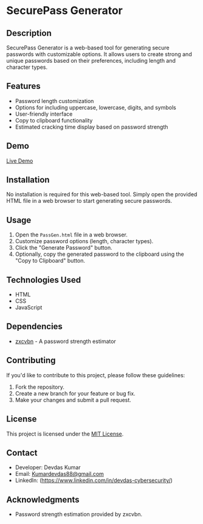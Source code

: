 # SecurePass Generator

## Description
SecurePass Generator is a web-based tool for generating secure passwords with customizable options. It allows users to create strong and unique passwords based on their preferences, including length and character types.

## Features
- Password length customization
- Options for including uppercase, lowercase, digits, and symbols
- User-friendly interface
- Copy to clipboard functionality
- Estimated cracking time display based on password strength

## Demo
[Live Demo](https://devdas-gupta.github.io/SecurePass-Generator/PassGen.html)

## Installation
No installation is required for this web-based tool. Simply open the provided HTML file in a web browser to start generating secure passwords.

## Usage
1. Open the `PassGen.html` file in a web browser.
2. Customize password options (length, character types).
3. Click the "Generate Password" button.
4. Optionally, copy the generated password to the clipboard using the "Copy to Clipboard" button.

## Technologies Used
- HTML
- CSS
- JavaScript

## Dependencies
- [zxcvbn](https://github.com/dropbox/zxcvbn) - A password strength estimator

## Contributing
If you'd like to contribute to this project, please follow these guidelines:
1. Fork the repository.
2. Create a new branch for your feature or bug fix.
3. Make your changes and submit a pull request.

## License
This project is licensed under the [MIT License](LICENSE).

## Contact
- Developer: Devdas Kumar
- Email: Kumardevdas88@gmail.com
- LinkedIn: (https://www.linkedin.com/in/devdas-cybersecurity/)

## Acknowledgments
- Password strength estimation provided by zxcvbn.

